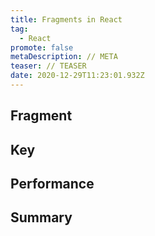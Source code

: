 ```yaml
---
title: Fragments in React
tag:
  - React
promote: false
metaDescription: // META
teaser: // TEASER
date: 2020-12-29T11:23:01.932Z
---
```

## Fragment

## Key

## Performance

## Summary